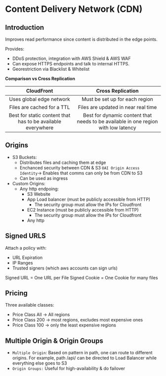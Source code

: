 # Content Delivery Network (CDN)

## Introduction
Improves read performance since content is distributed in the edge points.

Provides:
* DDoS protection, integration with AWS Shield & AWS WAF
* Can expose HTTPS endpoints and talk to internal HTTPS.
* Georestriction via Blacklist & Whitelist

**Comparison vs Cross Replication**

| CloudFront | Cross Replication |
|:-:|:-:|
| Uses global edge network | Must be set up for each region |
| Files are cached for a TTL | Files are updated in near real time |
| Best for static content that has to be available everywhere| Best for dynamic content that needs to be available in one region with low latency |

## Origins
* S3 Buckets:
	* Distributes files and caching them at edge
	* Enchanced security between CDN & S3 `OAI Origin Access Identity`-> Enables that comms can only be from CDN to S3
	* Can be used as ingress
* Custom Origins:
	* Any http endpoing:
		* S3 Website
		* App Load balancer (must be publicly accessible from HTTP)
			* The security group must allow the IPs for Cloudfront
		* EC2 Instance (must be publicly accessible from HTTP)
			* The security group must allow the IPs for Cloudfront
		* Any http 

## Signed URLS
Attach a policy  with:
* URL Expiration
* IP Ranges
* Trusted signers (which aws accounts can sign urls)

Signed URL = One URL per File
Signed Cookie = One Cookie for many files

## Pricing
Three available classes:
* Price Class All -> All regions
* Price Class 200 -> most regions, excludes most expensive ones 
* Price Class 100 -> only the least expensive regions

## Multiple Origin & Origin Groups
* `Multiple Origin`: Based on pattern in path, one can route to different origins. For example, path /api/ can be directed to Load Balancer while everything else goes to S3
* `Origin Groups:` Useful for high-availability & do failover
